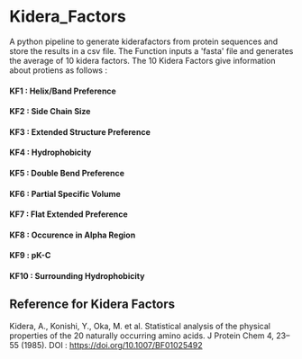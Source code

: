 # Kidera_Factors
A python pipeline to generate kiderafactors from protein sequences and store the results in a csv file.
The Function inputs a 'fasta' file and generates the average of 10 kidera factors.
The 10 Kidera Factors give information about protiens as follows  :

#### KF1 : Helix/Band Preference
#### KF2 : Side Chain Size
#### KF3 : Extended Structure Preference
#### KF4 : Hydrophobicity
#### KF5 : Double Bend Preference
#### KF6 : Partial Specific Volume
#### KF7 : Flat Extended Preference
#### KF8 : Occurence in Alpha Region
#### KF9 : pK-C
#### KF10 : Surrounding Hydrophobicity

## Reference for Kidera Factors
Kidera, A., Konishi, Y., Oka, M. et al. Statistical analysis of the physical properties of the 20 naturally occurring amino acids. J Protein Chem 4, 23–55 (1985).
DOI : https://doi.org/10.1007/BF01025492
